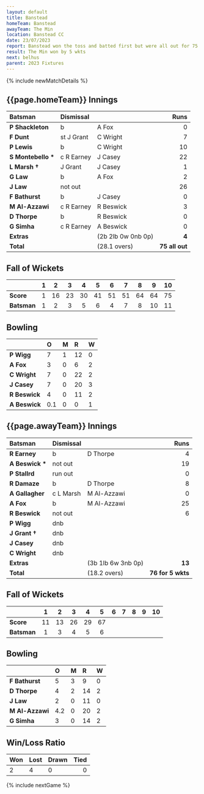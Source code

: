 ```yaml
---
layout: default
title: Banstead
homeTeam: Banstead
awayTeam: The Min
location: Banstead CC
date: 23/07/2023
report: Banstead won the toss and batted first but were all out for 75 in 28.1 overs. The Min replied with 76 for 5 wkts in 18.2 overs. 
result: The Min won by 5 wkts
next: belhus
parent: 2023 Fixtures
---
```


{% include newMatchDetails %}


## {{page.homeTeam}} Innings

| Batsman | Dismissal | | Runs |
|:---|:---|---|---:|
| **P Shackleton** | b | A Fox | 0 |
| **F Dunt** |  st J Grant | C Wright | 7 |
| **P Lewis** | b | C Wright | 10 |
| **S Montebello &#42;** | c R Earney | J Casey | 22 |
| **L Marsh &#8224;** | J Grant | J Casey | 1 |
| **G Law** | b | A Fox | 2 |
| **J Law** | not out |  | 26 |
| **F Bathurst** | b | J Casey | 0 |
| **M Al-Azzawi** | c R Earney | R Beswick | 3 |
| **D Thorpe** | b | R Beswick | 0 |
| **G Simha** | c R Earney | A Beswick | 0 |
| **Extras** | | (2b 2lb 0w 0nb 0p) | **4** |
| **Total** | | (28.1 overs) | **75 all out** |

## Fall of Wickets

| | 1 | 2 | 3 | 4 | 5 | 6 | 7 | 8 | 9 | 10 |
|---|:---:|:---:|:---:|:---:|:---:|:---:|:---:|:---:|:---:|:---:|
| **Score** | 1 | 16 | 23 | 30 | 41 | 51 | 51 | 64 | 64 | 75 | 
| **Batsman** | 1  | 2  | 3  | 5  | 6 |  4 | 7 |  8 | 10 | 11 | 

## Bowling

| | O | M | R | W |
|---|:---|:---|:---|:---|
| **P Wigg** | 7 | 1 | 12 | 0 |
| **A Fox** | 3 | 0 | 6 | 2 |
| **C Wright** | 7 | 0 | 22 | 2 |
| **J Casey** | 7 | 0 | 20 | 3 |
| **R Beswick** | 4 | 0 | 11 | 2 |
| **A Beswick** | 0.1 | 0 | 0 | 1 |

## {{page.awayTeam}} Innings

| Batsman | Dismissal | | Runs |
|:---|:---|---|---:|
| **R Earney** | b | D Thorpe | 4 |
| **A Beswick &#42;** | not out |  | 19 |
| **P Stallrd** | run out |  | 0 |
| **R Damaze** | b | D Thorpe | 8 |
| **A Gallagher** | c L Marsh | M Al-Azzawi | 0 |
| **A Fox** | b | M Al-Azzawi | 25 |
| **R Beswick** | not out |  | 6 |
| **P Wigg** | dnb |  |  | |
| **J Grant &#8224;** | dnb |  |  | |
| **J Casey** | dnb |  |  | |
| **C Wright** | dnb |  |  | |
| **Extras** | | (3b 1lb 6w 3nb 0p) | **13** |
| **Total** | | (18.2 overs) | **76 for 5 wkts** |

## Fall of Wickets

| | 1 | 2 | 3 | 4 | 5 | 6 | 7 | 8 | 9 | 10 |
|---|:---:|:---:|:---:|:---:|:---:|:---:|:---:|:---:|:---:|:---:|
| **Score** | 11 | 13 | 26 | 29 | 67 |  |  |  |  |  |
| **Batsman** | 1 | 3 | 4 | 5 | 6 |  |  |  |  |  | 

## Bowling

| | O | M | R | W |
|---|:---|:---|:---|:---|
| **F Bathurst** | 5 | 3 | 9 | 0 |
| **D Thorpe** | 4 | 2 | 14 | 2 |
| **J Law** | 2 | 0 | 11 | 0 |
| **M Al-Azzawi** | 4.2 | 0 | 20 | 2 |
| **G Simha** | 3 | 0 | 14 | 2 |

## Win/Loss Ratio

| Won | Lost | Drawn | Tied |
|:---|:---|:---|---:|
| 2 | 4 | 0 | 0 |

{% include nextGame %}
